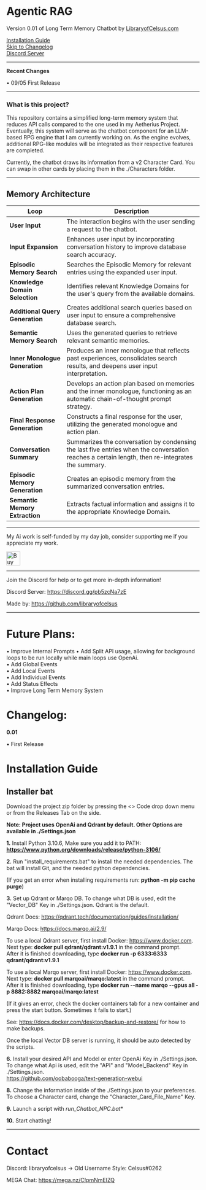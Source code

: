 # Agentic RAG
Version 0.01 of Long Term Memory Chatbot by [LibraryofCelsus.com](https://www.libraryofcelsus.com)  
  
[Installation Guide](#installation-guide)  
[Skip to Changelog](#changelog)  
[Discord Server](https://discord.gg/pb5zcNa7zE)

------
**Recent Changes**

• 09/05 First Release

------

### What is this project?

This repository contains a simplified long-term memory system that reduces API calls compared to the one used in my Aetherius Project. Eventually, this system will serve as the chatbot component for an LLM-based RPG engine that I am currently working on. As the engine evolves, additional RPG-like modules will be integrated as their respective features are completed.

Currently, the chatbot draws its information from a v2 Character Card.  You can swap in other cards by placing them in the ./Characters folder.


------

## Memory Architecture

| Loop                           | Description                                                                                                        |
| ------------------------------ | ------------------------------------------------------------------------------------------------------------------ |
| **User Input**                 | The interaction begins with the user sending a request to the chatbot.                                              |
| **Input Expansion**            | Enhances user input by incorporating conversation history to improve database search accuracy.                      |
| **Episodic Memory Search**     | Searches the Episodic Memory for relevant entries using the expanded user input.                                    |
| **Knowledge Domain Selection** | Identifies relevant Knowledge Domains for the user's query from the available domains.                              |
| **Additional Query Generation**| Creates additional search queries based on user input to ensure a comprehensive database search.                    |
| **Semantic Memory Search**     | Uses the generated queries to retrieve relevant semantic memories.                                                  |
| **Inner Monologue Generation** | Produces an inner monologue that reflects past experiences, consolidates search results, and deepens user input interpretation. |
| **Action Plan Generation**     | Develops an action plan based on memories and the inner monologue, functioning as an automatic chain-of-thought prompt strategy. |
| **Final Response Generation**  | Constructs a final response for the user, utilizing the generated monologue and action plan.                        |
| **Conversation Summary**       | Summarizes the conversation by condensing the last five entries when the conversation reaches a certain length, then re-integrates the summary. |
| **Episodic Memory Generation** | Creates an episodic memory from the summarized conversation entries.                                                |
| **Semantic Memory Extraction** | Extracts factual information and assigns it to the appropriate Knowledge Domain.                                    |


------


My Ai work is self-funded by my day job, consider supporting me if you appreciate my work.

<a href='https://ko-fi.com/libraryofcelsus' target='_blank'><img height='36' style='border:0px;height:36px;' src='https://storage.ko-fi.com/cdn/kofi3.png?v=3' border='0' alt='Buy Me a Coffee at ko-fi.com' /></a>

------

Join the Discord for help or to get more in-depth information!

Discord Server: https://discord.gg/pb5zcNa7zE

Made by: https://github.com/libraryofcelsus


------
# Future Plans: 
• Improve Internal Prompts 
• Add Split API usage, allowing for background loops to be run locally while main loops use OpenAi.   
• Add Global Events    
• Add Local Events  
• Add Individual Events  
• Add Status Effects   
• Improve Long Term Memory System  

# Changelog: 
**0.01** 

• First Release  


# Installation Guide

## Installer bat

Download the project zip folder by pressing the <> Code drop down menu or from the Releases Tab on the side.  

**Note: Project uses OpenAi and Qdrant by default.  Other Options are available in ./Settings.json**  

**1.** Install Python 3.10.6, Make sure you add it to PATH: **https://www.python.org/downloads/release/python-3106/**  

**2.** Run "install_requirements.bat" to install the needed dependencies.  The bat will install Git, and the needed python dependencies.    

(If you get an error when installing requirements run: **python -m pip cache purge**)  

**3.** Set up Qdrant or Marqo DB.  To change what DB is used, edit the "Vector_DB" Key in ./Settings.json.  Qdrant is the default.  

Qdrant Docs: https://qdrant.tech/documentation/guides/installation/    

Marqo Docs: https://docs.marqo.ai/2.9/  

To use a local Qdrant server, first install Docker: https://www.docker.com.   
Next type: **docker pull qdrant/qdrant:v1.9.1** in the command prompt.   
After it is finished downloading, type **docker run -p 6333:6333 qdrant/qdrant:v1.9.1**  

To use a local Marqo server, first install Docker: https://www.docker.com.  
Next type: **docker pull marqoai/marqo:latest** in the command prompt.  
After it is finished downloading, type **docker run --name marqo --gpus all -p 8882:8882 marqoai/marqo:latest**   

(If it gives an error, check the docker containers tab for a new container and press the start button.  Sometimes it fails to start.)  

See: https://docs.docker.com/desktop/backup-and-restore/ for how to make backups.   

Once the local Vector DB server is running, it should be auto detected by the scripts.   

**6.** Install your desired API and Model or enter OpenAi Key in ./Settings.json.  To change what Api is used, edit the "API" and "Model_Backend" Key in ./Settings.json.  
https://github.com/oobabooga/text-generation-webui   

**8.** Change the information inside of the ./Settings.json to your preferences.   To choose a Character card, change the "Character_Card_File_Name" Key.  

**9.** Launch a script with **run_Chatbot_NPC*.bat**    

**10.** Start chatting!  




-----

# Contact
Discord: libraryofcelsus      -> Old Username Style: Celsus#0262  

MEGA Chat: https://mega.nz/C!pmNmEIZQ 